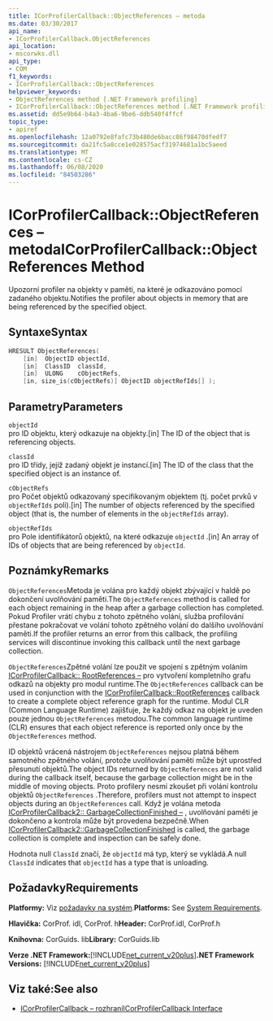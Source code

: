 ```yaml
---
title: ICorProfilerCallback::ObjectReferences – metoda
ms.date: 03/30/2017
api_name:
- ICorProfilerCallback.ObjectReferences
api_location:
- mscorwks.dll
api_type:
- COM
f1_keywords:
- ICorProfilerCallback::ObjectReferences
helpviewer_keywords:
- ObjectReferences method [.NET Framework profiling]
- ICorProfilerCallback::ObjectReferences method [.NET Framework profiling]
ms.assetid: dd5e9b64-b4a3-4ba6-9be6-ddb540f4ffcf
topic_type:
- apiref
ms.openlocfilehash: 12a0792e8fafc73b480de6bacc86f98470dfedf7
ms.sourcegitcommit: da21fc5a8cce1e028575acf31974681a1bc5aeed
ms.translationtype: MT
ms.contentlocale: cs-CZ
ms.lasthandoff: 06/08/2020
ms.locfileid: "84503286"
---
```

# <a name="icorprofilercallbackobjectreferences-method"></a><span data-ttu-id="e5e6e-102">ICorProfilerCallback::ObjectReferences – metoda</span><span class="sxs-lookup"><span data-stu-id="e5e6e-102">ICorProfilerCallback::ObjectReferences Method</span></span>
<span data-ttu-id="e5e6e-103">Upozorní profiler na objekty v paměti, na které je odkazováno pomocí zadaného objektu.</span><span class="sxs-lookup"><span data-stu-id="e5e6e-103">Notifies the profiler about objects in memory that are being referenced by the specified object.</span></span>  
  
## <a name="syntax"></a><span data-ttu-id="e5e6e-104">Syntaxe</span><span class="sxs-lookup"><span data-stu-id="e5e6e-104">Syntax</span></span>  
  
```cpp  
HRESULT ObjectReferences(  
    [in]  ObjectID objectId,  
    [in]  ClassID  classId,  
    [in]  ULONG    cObjectRefs,  
    [in, size_is(cObjectRefs)] ObjectID objectRefIds[] );  
```  
  
## <a name="parameters"></a><span data-ttu-id="e5e6e-105">Parametry</span><span class="sxs-lookup"><span data-stu-id="e5e6e-105">Parameters</span></span>  
 `objectId`  
 <span data-ttu-id="e5e6e-106">pro ID objektu, který odkazuje na objekty.</span><span class="sxs-lookup"><span data-stu-id="e5e6e-106">[in] The ID of the object that is referencing objects.</span></span>  
  
 `classId`  
 <span data-ttu-id="e5e6e-107">pro ID třídy, jejíž zadaný objekt je instancí.</span><span class="sxs-lookup"><span data-stu-id="e5e6e-107">[in] The ID of the class that the specified object is an instance of.</span></span>  
  
 `cObjectRefs`  
 <span data-ttu-id="e5e6e-108">pro Počet objektů odkazovaný specifikovaným objektem (tj. počet prvků v `objectRefIds` poli).</span><span class="sxs-lookup"><span data-stu-id="e5e6e-108">[in] The number of objects referenced by the specified object (that is, the number of elements in the `objectRefIds` array).</span></span>  
  
 `objectRefIds`  
 <span data-ttu-id="e5e6e-109">pro Pole identifikátorů objektů, na které odkazuje `objectId` .</span><span class="sxs-lookup"><span data-stu-id="e5e6e-109">[in] An array of IDs of objects that are being referenced by `objectId`.</span></span>  
  
## <a name="remarks"></a><span data-ttu-id="e5e6e-110">Poznámky</span><span class="sxs-lookup"><span data-stu-id="e5e6e-110">Remarks</span></span>  
 <span data-ttu-id="e5e6e-111">`ObjectReferences`Metoda je volána pro každý objekt zbývající v haldě po dokončení uvolňování paměti.</span><span class="sxs-lookup"><span data-stu-id="e5e6e-111">The `ObjectReferences` method is called for each object remaining in the heap after a garbage collection has completed.</span></span> <span data-ttu-id="e5e6e-112">Pokud Profiler vrátí chybu z tohoto zpětného volání, služba profilování přestane pokračovat ve volání tohoto zpětného volání do dalšího uvolňování paměti.</span><span class="sxs-lookup"><span data-stu-id="e5e6e-112">If the profiler returns an error from this callback, the profiling services will discontinue invoking this callback until the next garbage collection.</span></span>  
  
 <span data-ttu-id="e5e6e-113">`ObjectReferences`Zpětné volání lze použít ve spojení s zpětným voláním [ICorProfilerCallback:: RootReferences –](icorprofilercallback-rootreferences-method.md) pro vytvoření kompletního grafu odkazů na objekty pro modul runtime.</span><span class="sxs-lookup"><span data-stu-id="e5e6e-113">The `ObjectReferences` callback can be used in conjunction with the [ICorProfilerCallback::RootReferences](icorprofilercallback-rootreferences-method.md) callback to create a complete object reference graph for the runtime.</span></span> <span data-ttu-id="e5e6e-114">Modul CLR (Common Language Runtime) zajišťuje, že každý odkaz na objekt je uveden pouze jednou `ObjectReferences` metodou.</span><span class="sxs-lookup"><span data-stu-id="e5e6e-114">The common language runtime (CLR) ensures that each object reference is reported only once by the `ObjectReferences` method.</span></span>  
  
 <span data-ttu-id="e5e6e-115">ID objektů vrácená nástrojem `ObjectReferences` nejsou platná během samotného zpětného volání, protože uvolňování paměti může být uprostřed přesunutí objektů.</span><span class="sxs-lookup"><span data-stu-id="e5e6e-115">The object IDs returned by `ObjectReferences` are not valid during the callback itself, because the garbage collection might be in the middle of moving objects.</span></span> <span data-ttu-id="e5e6e-116">Proto profilery nesmí zkoušet při volání kontrolu objektů `ObjectReferences` .</span><span class="sxs-lookup"><span data-stu-id="e5e6e-116">Therefore, profilers must not attempt to inspect objects during an `ObjectReferences` call.</span></span> <span data-ttu-id="e5e6e-117">Když je volána metoda [ICorProfilerCallback2:: GarbageCollectionFinished –](icorprofilercallback2-garbagecollectionfinished-method.md) , uvolňování paměti je dokončeno a kontrola může být provedena bezpečně.</span><span class="sxs-lookup"><span data-stu-id="e5e6e-117">When [ICorProfilerCallback2::GarbageCollectionFinished](icorprofilercallback2-garbagecollectionfinished-method.md) is called, the garbage collection is complete and inspection can be safely done.</span></span>  
  
 <span data-ttu-id="e5e6e-118">Hodnota null `ClassId` značí, že `objectId` má typ, který se vykládá.</span><span class="sxs-lookup"><span data-stu-id="e5e6e-118">A null `ClassId` indicates that `objectId` has a type that is unloading.</span></span>  
  
## <a name="requirements"></a><span data-ttu-id="e5e6e-119">Požadavky</span><span class="sxs-lookup"><span data-stu-id="e5e6e-119">Requirements</span></span>  
 <span data-ttu-id="e5e6e-120">**Platformy:** Viz [požadavky na systém](../../get-started/system-requirements.md).</span><span class="sxs-lookup"><span data-stu-id="e5e6e-120">**Platforms:** See [System Requirements](../../get-started/system-requirements.md).</span></span>  
  
 <span data-ttu-id="e5e6e-121">**Hlavička:** CorProf. idl, CorProf. h</span><span class="sxs-lookup"><span data-stu-id="e5e6e-121">**Header:** CorProf.idl, CorProf.h</span></span>  
  
 <span data-ttu-id="e5e6e-122">**Knihovna:** CorGuids. lib</span><span class="sxs-lookup"><span data-stu-id="e5e6e-122">**Library:** CorGuids.lib</span></span>  
  
 <span data-ttu-id="e5e6e-123">**Verze .NET Framework:**[!INCLUDE[net_current_v20plus](../../../../includes/net-current-v20plus-md.md)]</span><span class="sxs-lookup"><span data-stu-id="e5e6e-123">**.NET Framework Versions:** [!INCLUDE[net_current_v20plus](../../../../includes/net-current-v20plus-md.md)]</span></span>  
  
## <a name="see-also"></a><span data-ttu-id="e5e6e-124">Viz také:</span><span class="sxs-lookup"><span data-stu-id="e5e6e-124">See also</span></span>

- [<span data-ttu-id="e5e6e-125">ICorProfilerCallback – rozhraní</span><span class="sxs-lookup"><span data-stu-id="e5e6e-125">ICorProfilerCallback Interface</span></span>](icorprofilercallback-interface.md)
